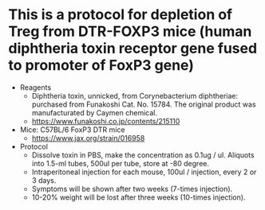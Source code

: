 # This is a protocol for depletion of Treg from DTR-FOXP3 mice (human diphtheria toxin receptor gene fused to promoter of FoxP3 gene)

* Reagents
  * Diphtheria toxin, unnicked, from Corynebacterium diphtheriae: purchased from Funakoshi Cat. No. 15784. The original product was manufacturated by Caymen chemical.
  * https://www.funakoshi.co.jp/contents/215110
* Mice: C57BL/6 FoxP3 DTR mice
  * https://www.jax.org/strain/016958
* Protocol
  * Dissolve toxin in PBS, make the concentration as 0.1ug / ul. Aliquots into 1.5-ml tubes, 500ul per tube, store at -80 degree.
  * Intraperitoneal injection for each mouse, 100ul / injection, every 2 or 3 days.
  * Symptoms will be shown after two weeks (7-times injection). 
  * 10-20% weight will be lost after three weeks (10-times injection).
